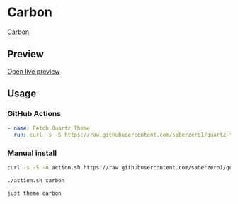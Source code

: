 # Carbon

[Carbon](https://vhbelvadi.com)

## Preview

[Open live preview](https://quartz-themes.github.io/carbon/)

## Usage

### GitHub Actions

```yaml
- name: Fetch Quartz Theme
  run: curl -s -S https://raw.githubusercontent.com/saberzero1/quartz-themes/master/action.sh | bash -s -- carbon
```

### Manual install

```bash
curl -s -S -o action.sh https://raw.githubusercontent.com/saberzero1/quartz-themes/master/action.sh

./action.sh carbon
```

```bash
just theme carbon
```
